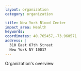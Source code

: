 ```yaml
---
layout: organization
category: organization

title: New York Blood Center
impact_area: Health
keywords: 
coordinates: 40.765457,-73.960571
address: |
  310 East 67th Street
  New York NY 10017
---
```

Organization's overview
